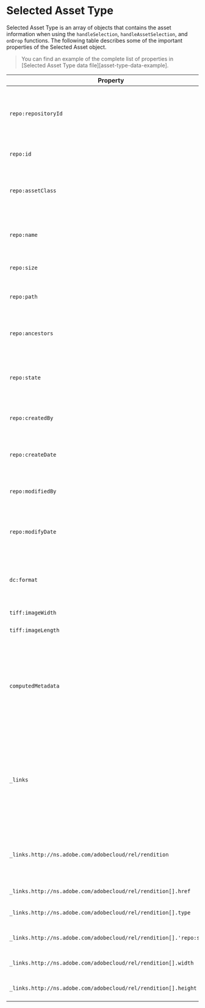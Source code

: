 # Selected Asset Type

Selected Asset Type is an array of objects that contains the asset information when using the `handleSelection`, `handleAssetSelection`, and `onDrop` functions. The following table describes some of the important properties of the Selected Asset object.

> You can find an example of the complete list of properties in [Selected Asset Type data file][asset-type-data-example].

| Property                                                            | Type                  | Explanation                                                                                                                   |
|---------------------------------------------------------------------|-----------------------|-------------------------------------------------------------------------------------------------------------------------------|
| `repo:repositoryId`                                                 | string                | Unique identifier for the repository where the asset is stored.                                                               |
| `repo:id`                                                           | string                | Unique identifier for the asset.                                                                                              |
| `repo:assetClass`                                                   | string                | The classification of the asset (e.g., image, video, document).                                                               |
| `repo:name`                                                         | string                | The name of the asset, including the file extension.                                                                          |
| `repo:size`                                                         | number                | The size of the asset in bytes.                                                                                               |
| `repo:path`                                                         | string                | The location of the asset within the repository.                                                                              |
| `repo:ancestors`                                                    | `Array<string>`       | An array of ancestor items for the asset in the repository.                                                                   |
| `repo:state`                                                        | string                | Current state of the asset in the repository (e.g., active, deleted).                                                         |
| `repo:createdBy`                                                    | string                | The user or system that created the asset.                                                                                    |
| `repo:createDate`                                                   | string                | The date and time when the asset was created.                                                                                 |
| `repo:modifiedBy`                                                   | string                | The user or system that last modified the asset.                                                                              |
| `repo:modifyDate`                                                   | string                | The date and time when the asset was last modified.                                                                           |
| `dc:format`                                                         | string                | The format of the asset, such as the file type (e.g., JPEG, PNG, etc.).                                                       |
| `tiff:imageWidth`                                                   | number                | The asset's width.                                                                                                            |
| `tiff:imageLength`                                                  | number                | The asset's height.                                                                                                           |
| `computedMetadata`                                                  | `Record<string, any>` | An object which represents a bucket for all the asset's metadata of all kinds (repository, application or embedded metadata). |
| `_links`                                                            | `Record<string, any>` | Represents hypermedia links for the associated asset. Includes links for resources such as metadata and renditions.           |
| `_links.http://ns.adobe.com/adobecloud/rel/rendition`               | `Array<Object>`       | Array of objects containing information about renditions of the asset.                                                        |
| `_links.http://ns.adobe.com/adobecloud/rel/rendition[].href`        | string                | The URI to the rendition.                                                                                                     |
| `_links.http://ns.adobe.com/adobecloud/rel/rendition[].type`        | string                | The MIME type of the rendition.                                                                                               |
| `_links.http://ns.adobe.com/adobecloud/rel/rendition[].'repo:size'` | number                | The size of the rendition in bytes.                                                                                           |
| `_links.http://ns.adobe.com/adobecloud/rel/rendition[].width`       | number                | The rendition's width.                                                                                                        |
| `_links.http://ns.adobe.com/adobecloud/rel/rendition[].height`      | number                | The rendition's height.                                                                                                       |
